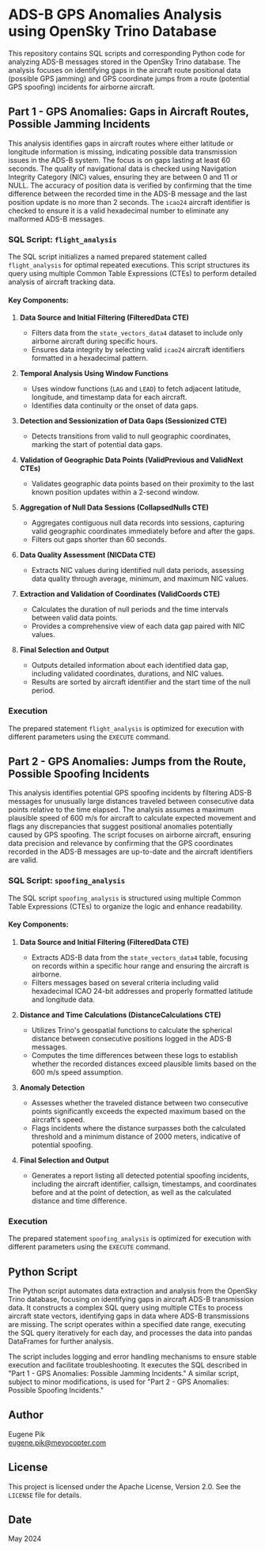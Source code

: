 # ADS-B GPS Anomalies Analysis using OpenSky Trino Database

This repository contains SQL scripts and corresponding Python code for analyzing ADS-B messages stored in the OpenSky Trino database. The analysis focuses on identifying gaps in the aircraft route positional data (possible GPS jamming) and GPS coordinate jumps from a route (potential GPS spoofing) incidents for airborne aircraft.

## Part 1 - GPS Anomalies: Gaps in Aircraft Routes, Possible Jamming Incidents

This analysis identifies gaps in aircraft routes where either latitude or longitude information is missing, indicating possible data transmission issues in the ADS-B system. The focus is on gaps lasting at least 60 seconds. The quality of navigational data is checked using Navigation Integrity Category (NIC) values, ensuring they are between 0 and 11 or NULL. The accuracy of position data is verified by confirming that the time difference between the recorded time in the ADS-B message and the last position update is no more than 2 seconds. The `icao24` aircraft identifier is checked to ensure it is a valid hexadecimal number to eliminate any malformed ADS-B messages.

### SQL Script: `flight_analysis`

The SQL script initializes a named prepared statement called `flight_analysis` for optimal repeated executions. This script structures its query using multiple Common Table Expressions (CTEs) to perform detailed analysis of aircraft tracking data.

#### Key Components:

1. **Data Source and Initial Filtering (FilteredData CTE)**
   - Filters data from the `state_vectors_data4` dataset to include only airborne aircraft during specific hours.
   - Ensures data integrity by selecting valid `icao24` aircraft identifiers formatted in a hexadecimal pattern.

2. **Temporal Analysis Using Window Functions**
   - Uses window functions (`LAG` and `LEAD`) to fetch adjacent latitude, longitude, and timestamp data for each aircraft.
   - Identifies data continuity or the onset of data gaps.

3. **Detection and Sessionization of Data Gaps (Sessionized CTE)**
   - Detects transitions from valid to null geographic coordinates, marking the start of potential data gaps.

4. **Validation of Geographic Data Points (ValidPrevious and ValidNext CTEs)**
   - Validates geographic data points based on their proximity to the last known position updates within a 2-second window.

5. **Aggregation of Null Data Sessions (CollapsedNulls CTE)**
   - Aggregates contiguous null data records into sessions, capturing valid geographic coordinates immediately before and after the gaps.
   - Filters out gaps shorter than 60 seconds.

6. **Data Quality Assessment (NICData CTE)**
   - Extracts NIC values during identified null data periods, assessing data quality through average, minimum, and maximum NIC values.

7. **Extraction and Validation of Coordinates (ValidCoords CTE)**
   - Calculates the duration of null periods and the time intervals between valid data points.
   - Provides a comprehensive view of each data gap paired with NIC values.

8. **Final Selection and Output**
   - Outputs detailed information about each identified data gap, including validated coordinates, durations, and NIC values.
   - Results are sorted by aircraft identifier and the start time of the null period.

### Execution

The prepared statement `flight_analysis` is optimized for execution with different parameters using the `EXECUTE` command.

## Part 2 - GPS Anomalies: Jumps from the Route, Possible Spoofing Incidents

This analysis identifies potential GPS spoofing incidents by filtering ADS-B messages for unusually large distances traveled between consecutive data points relative to the time elapsed. The analysis assumes a maximum plausible speed of 600 m/s for aircraft to calculate expected movement and flags any discrepancies that suggest positional anomalies potentially caused by GPS spoofing. The script focuses on airborne aircraft, ensuring data precision and relevance by confirming that the GPS coordinates recorded in the ADS-B messages are up-to-date and the aircraft identifiers are valid.

### SQL Script: `spoofing_analysis`

The SQL script `spoofing_analysis` is structured using multiple Common Table Expressions (CTEs) to organize the logic and enhance readability.

#### Key Components:

1. **Data Source and Initial Filtering (FilteredData CTE)**
   - Extracts ADS-B data from the `state_vectors_data4` table, focusing on records within a specific hour range and ensuring the aircraft is airborne.
   - Filters messages based on several criteria including valid hexadecimal ICAO 24-bit addresses and properly formatted latitude and longitude data.

2. **Distance and Time Calculations (DistanceCalculations CTE)**
   - Utilizes Trino's geospatial functions to calculate the spherical distance between consecutive positions logged in the ADS-B messages.
   - Computes the time differences between these logs to establish whether the recorded distances exceed plausible limits based on the 600 m/s speed assumption.

3. **Anomaly Detection**
   - Assesses whether the traveled distance between two consecutive points significantly exceeds the expected maximum based on the aircraft's speed.
   - Flags incidents where the distance surpasses both the calculated threshold and a minimum distance of 2000 meters, indicative of potential spoofing.

4. **Final Selection and Output**
   - Generates a report listing all detected potential spoofing incidents, including the aircraft identifier, callsign, timestamps, and coordinates before and at the point of detection, as well as the calculated distance and time difference.

### Execution

The prepared statement `spoofing_analysis` is optimized for execution with different parameters using the `EXECUTE` command.

## Python Script

The Python script automates data extraction and analysis from the OpenSky Trino database, focusing on identifying gaps in aircraft ADS-B transmission data. It constructs a complex SQL query using multiple CTEs to process aircraft state vectors, identifying gaps in data where ADS-B transmissions are missing. The script operates within a specified date range, executing the SQL query iteratively for each day, and processes the data into pandas DataFrames for further analysis.

The script includes logging and error handling mechanisms to ensure stable execution and facilitate troubleshooting. It executes the SQL described in "Part 1 - GPS Anomalies: Possible Jamming Incidents." A similar script, subject to minor modifications, is used for "Part 2 - GPS Anomalies: Possible Spoofing Incidents."

## Author

Eugene Pik  
[eugene.pik@mevocopter.com](mailto:eugene.pik@mevocopter.com)  

## License

This project is licensed under the Apache License, Version 2.0. See the `LICENSE` file for details.

## Date

May 2024

